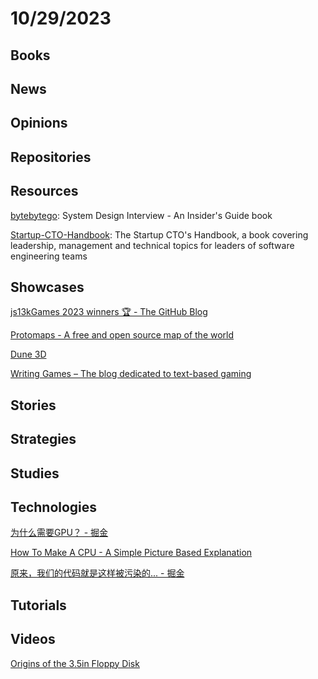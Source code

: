 # 10/29/2023

## Books

## News

## Opinions

## Repositories

## Resources
[bytebytego](https://github.com/alex-xu-system/bytebytego): System Design Interview - An Insider's Guide book

[Startup-CTO-Handbook](https://github.com/ZachGoldberg/Startup-CTO-Handbook): The Startup CTO's Handbook, a book covering leadership, management and technical topics for leaders of software engineering teams

## Showcases
[js13kGames 2023 winners 🏆 - The GitHub Blog](https://github.blog/2023-10-13-js13k-2023-winners/)

[Protomaps - A free and open source map of the world](https://protomaps.com/)

[Dune 3D](https://dune3d.org/)

[Writing Games – The blog dedicated to text-based gaming](https://writing-games.com/)

## Stories

## Strategies

## Studies

## Technologies
[为什么需要GPU？ - 掘金](https://juejin.cn/post/7291133485833797691)

[How To Make A CPU - A Simple Picture Based Explanation](https://blog.robertelder.org/how-to-make-a-cpu/)

[原来，我们的代码就是这样被污染的... - 掘金](https://juejin.cn/post/7252888158828642360)

## Tutorials

## Videos
[Origins of the 3.5in Floppy Disk](https://www.youtube.com/watch?v=djsyVgTGaRk)
